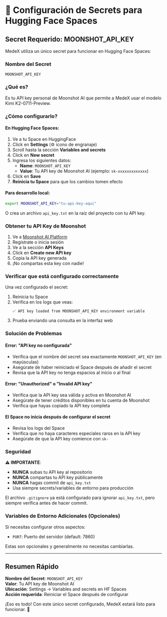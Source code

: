 # 🔐 Configuración de Secrets para Hugging Face Spaces

## Secret Requerido: MOONSHOT_API_KEY

MedeX utiliza un único secret para funcionar en Hugging Face Spaces:

### Nombre del Secret
```
MOONSHOT_API_KEY
```

### ¿Qué es?
Es tu API key personal de Moonshot AI que permite a MedeX usar el modelo Kimi K2-0711-Preview.

### ¿Cómo configurarlo?

#### En Hugging Face Spaces:

1. Ve a tu Space en HuggingFace
2. Click en **Settings** (⚙️ icono de engranaje)
3. Scroll hasta la sección **Variables and secrets**
4. Click en **New secret**
5. Ingresa los siguientes datos:
   - **Name**: `MOONSHOT_API_KEY`
   - **Value**: Tu API key de Moonshot AI (ejemplo: `sk-xxxxxxxxxxxxx`)
6. Click en **Save**
7. **Reinicia tu Space** para que los cambios tomen efecto

#### Para desarrollo local:

```bash
export MOONSHOT_API_KEY="tu-api-key-aqui"
```

O crea un archivo `api_key.txt` en la raíz del proyecto con tu API key.

### Obtener tu API Key de Moonshot

1. Ve a [Moonshot AI Platform](https://platform.moonshot.ai/)
2. Regístrate o inicia sesión
3. Ve a la sección **API Keys**
4. Click en **Create new API key**
5. Copia la API key generada
6. ¡No compartas esta key con nadie!

### Verificar que está configurado correctamente

Una vez configurado el secret:

1. Reinicia tu Space
2. Verifica en los logs que veas:
   ```
   ✅ API key loaded from MOONSHOT_API_KEY environment variable
   ```
3. Prueba enviando una consulta en la interfaz web

### Solución de Problemas

#### Error: "API key no configurada"
- Verifica que el nombre del secret sea exactamente `MOONSHOT_API_KEY` (en mayúsculas)
- Asegúrate de haber reiniciado el Space después de añadir el secret
- Revisa que la API key no tenga espacios al inicio o al final

#### Error: "Unauthorized" o "Invalid API key"
- Verifica que la API key sea válida y activa en Moonshot AI
- Asegúrate de tener créditos disponibles en tu cuenta de Moonshot
- Verifica que hayas copiado la API key completa

#### El Space no inicia después de configurar el secret
- Revisa los logs del Space
- Verifica que no haya caracteres especiales raros en la API key
- Asegúrate de que la API key comience con `sk-`

### Seguridad

⚠️ **IMPORTANTE**: 
- **NUNCA** subas tu API key al repositorio
- **NUNCA** compartas tu API key públicamente
- **NUNCA** hagas commit de `api_key.txt`
- Usa siempre secrets/variables de entorno para producción

El archivo `.gitignore` ya está configurado para ignorar `api_key.txt`, pero siempre verifica antes de hacer commit.

### Variables de Entorno Adicionales (Opcionales)

Si necesitas configurar otros aspectos:

- `PORT`: Puerto del servidor (default: 7860)

Estas son opcionales y generalmente no necesitas cambiarlas.

---

## Resumen Rápido

**Nombre del Secret**: `MOONSHOT_API_KEY`  
**Valor**: Tu API key de Moonshot AI  
**Ubicación**: Settings → Variables and secrets en HF Spaces  
**Acción requerida**: Reiniciar el Space después de configurar  

¡Eso es todo! Con este único secret configurado, MedeX estará listo para funcionar. 🚀
